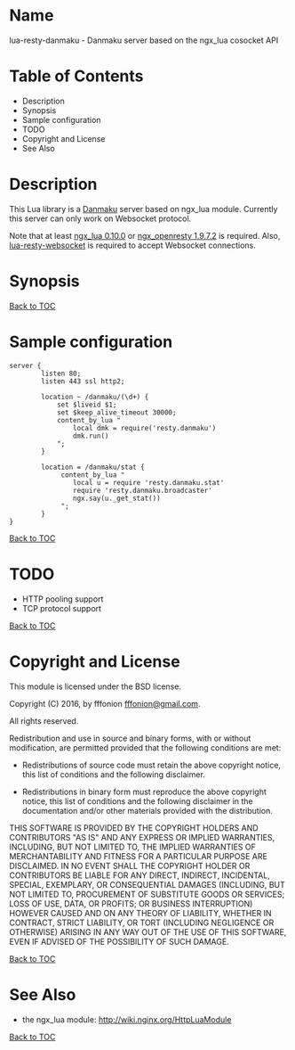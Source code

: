 Name
====

lua-resty-danmaku - Danmaku server based on the ngx_lua cosocket API

Table of Contents
=================
<!-- MarkdownTOC -->

- Description
- Synopsis
- Sample configuration
- TODO
- Copyright and License
- See Also

<!-- /MarkdownTOC -->


Description
===========

This Lua library is a [Danmaku](https://zh.wikipedia.org/zh/%E8%A7%86%E9%A2%91%E5%BC%B9%E5%B9%95) server based on ngx_lua module. Currently this server can only work on Websocket protocol.

Note that at least [ngx_lua 0.10.0](https://github.com/chaoslawful/lua-nginx-module/tags) or [ngx_openresty 1.9.7.2](http://openresty.org/#Download) is required. Also, [lua-resty-websocket](https://github.com/openresty/lua-resty-websocket) is required to accept Websocket connections.

Synopsis
========

[Back to TOC](#table-of-contents)


Sample configuration
========

```
server {
        listen 80;
        listen 443 ssl http2;

        location ~ /danmaku/(\d+) {
            set $liveid $1;
            set $keep_alive_timeout 30000;
            content_by_lua "
                local dmk = require('resty.danmaku')
                dmk.run()
            ";
        }

        location = /danmaku/stat {
             content_by_lua "
                local u = require 'resty.danmaku.stat'
                require 'resty.danmaku.broadcaster'
                ngx.say(u._get_stat())
             ";
        }
}
```

[Back to TOC](#table-of-contents)


TODO
====

- HTTP pooling support
- TCP protocol support

[Back to TOC](#table-of-contents)


Copyright and License
=====================

This module is licensed under the BSD license.

Copyright (C) 2016, by fffonion <fffonion@gmail.com>.

All rights reserved.

Redistribution and use in source and binary forms, with or without modification, are permitted provided that the following conditions are met:

* Redistributions of source code must retain the above copyright notice, this list of conditions and the following disclaimer.

* Redistributions in binary form must reproduce the above copyright notice, this list of conditions and the following disclaimer in the documentation and/or other materials provided with the distribution.

THIS SOFTWARE IS PROVIDED BY THE COPYRIGHT HOLDERS AND CONTRIBUTORS "AS IS" AND ANY EXPRESS OR IMPLIED WARRANTIES, INCLUDING, BUT NOT LIMITED TO, THE IMPLIED WARRANTIES OF MERCHANTABILITY AND FITNESS FOR A PARTICULAR PURPOSE ARE DISCLAIMED. IN NO EVENT SHALL THE COPYRIGHT HOLDER OR CONTRIBUTORS BE LIABLE FOR ANY DIRECT, INDIRECT, INCIDENTAL, SPECIAL, EXEMPLARY, OR CONSEQUENTIAL DAMAGES (INCLUDING, BUT NOT LIMITED TO, PROCUREMENT OF SUBSTITUTE GOODS OR SERVICES; LOSS OF USE, DATA, OR PROFITS; OR BUSINESS INTERRUPTION) HOWEVER CAUSED AND ON ANY THEORY OF LIABILITY, WHETHER IN CONTRACT, STRICT LIABILITY, OR TORT (INCLUDING NEGLIGENCE OR OTHERWISE) ARISING IN ANY WAY OUT OF THE USE OF THIS SOFTWARE, EVEN IF ADVISED OF THE POSSIBILITY OF SUCH DAMAGE.

[Back to TOC](#table-of-contents)

See Also
========
* the ngx_lua module: http://wiki.nginx.org/HttpLuaModule

[Back to TOC](#table-of-contents)

